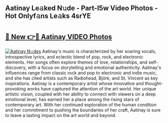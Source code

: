 ## Aatinay Le𝚊ked N𝚞de - Part-l5w Video Photos - Hot Onlyf𝚊ns Le𝚊ks 4srYE

# <h2><a href="http://ab56211.deff.icu/?id=Aatinay">🔗 New 👉🔴 Aatinay VIDEO Photos</a></h2>

[![Aatinay N𝚞des](https://i.imgur.com/rIISA9y.gif)](http://ab56211.deff.icu/?id=Aatinay)
Aatinay's music is characterized by her soaring vocals, introspective lyrics, and eclectic blend of pop, rock, and electronic elements. Her songs often explore themes of love, relationships, and self-discovery, with a focus on storytelling and emotional authenticity. Aatinay's influences range from classic rock and pop to electronic and indie music, and she has cited artists such as Radiohead, Björk, and St. Vincent as key inspirations. Aatinay is a contemporary artist whose innovative and thought-provoking works have captured the attention of the art world. Her unique artistic vision, coupled with her ability to connect with viewers on a deep emotional level, has earned her a place among the rising stars of contemporary art. With her continued exploration of the human condition and her commitment to pushing the boundaries of her craft, Aatinay is sure to leave a lasting impact on the art world and beyond.
